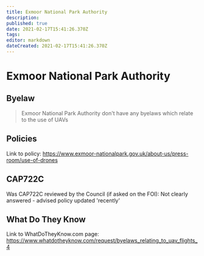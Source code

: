 ```yaml
---
title: Exmoor National Park Authority
description: 
published: true
date: 2021-02-17T15:41:26.370Z
tags: 
editor: markdown
dateCreated: 2021-02-17T15:41:26.370Z
---
```


# Exmoor National Park Authority



## Byelaw
> Exmoor National Park Authority don't have any byelaws which relate to the use of UAVs



## Policies

Link to policy: 
https://www.exmoor-nationalpark.gov.uk/about-us/press-room/use-of-drones

## CAP722C

Was CAP722C reviewed by the Council (if asked on the FOI): Not clearly answered - advised policy updated 'recently'

## What Do They Know

Link to WhatDoTheyKnow.com page: 
https://www.whatdotheyknow.com/request/byelaws_relating_to_uav_flights_4